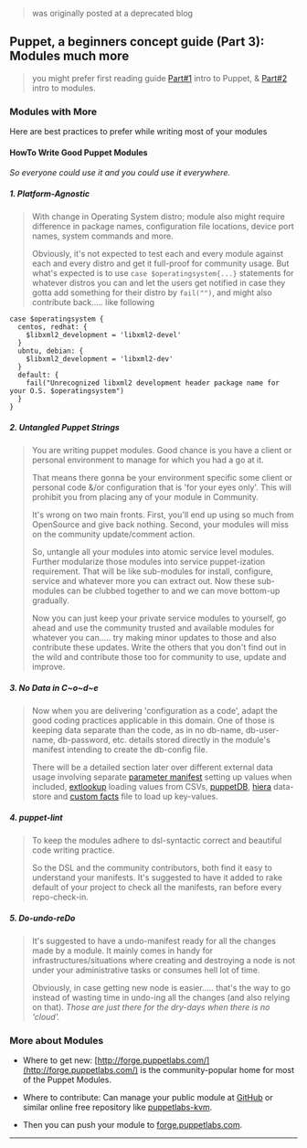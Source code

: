 > was originally posted at a deprecated blog

## Puppet, a beginners concept guide (Part 3): Modules much more

> you might prefer first reading guide [Part#1](http://justfewtuts.blogspot.in/2012/05/puppet-beginners-concept-guide-part-1.html) intro to Puppet, & [Part#2](http://justfewtuts.blogspot.in/2012/07/puppet-beginners-concept-guide-part-2.html) intro to modules.

### Modules with More

Here are best practices to prefer while writing most of your modules

#### HowTo Write Good Puppet Modules

*So everyone could use it and you could use it everywhere.*

##### 1. **Platform-Agnostic**

> With change in Operating System distro; module also might require difference in package names, configuration file locations, device port names, system commands and more.
>
> Obviously, it's not expected to test each and every module against each and every distro and get it full-proof for community usage. But what's expected is to use `case $operatingsystem{...}` statements for whatever distros you can and let the users get notified in case they gotta add something for their distro by `fail("")`, and might also contribute back..... like following

```
case $operatingsystem {
  centos, redhat: {
    $libxml2_development = 'libxml2-devel'
  }
  ubntu, debian: {
    $libxml2_development = 'libxml2-dev'
  }
  default: {
    fail("Unrecognized libxml2 development header package name for your O.S. $operatingsystem")
  }
}
```

##### 2. **Untangled Puppet Strings**

> You are writing puppet modules. Good chance is you have a client or personal environment to manage for which you had a go at it.
>
> That means there gonna be your environment specific some client or personal code &/or configuration that is 'for your eyes only'. This will prohibit you from placing any of your module in Community.
>
> It's wrong on two main fronts. First, you'll end up using so much from OpenSource and give back nothing. Second, your modules will miss on the community update/comment action.
>
> So, untangle all your modules into atomic service level modules. Further modularize those modules into service puppet-ization requirement. That will be like sub-modules for install, configure, service and whatever more you can extract out. Now these sub-modules can be clubbed together to and we can move bottom-up gradually.
>
> Now you can just keep your private service modules to yourself, go ahead and use the community trusted and available modules for whatever you can..... try  making minor updates to those and also contribute these updates. Write the others that you don't find out in the wild and contribute those too for community to use, update and improve.



##### 3. No Data in C~o~d~e

> Now when you are delivering 'configuration as a code', adapt the good coding practices applicable in this domain. One of those is keeping data separate than the code, as in no db-name, db-user-name, db-password, etc. details stored directly in the module's manifest intending to create the db-config file.
>
> There will be a detailed section later over different external data usage involving separate [parameter manifest](http://docs.puppetlabs.com/guides/parameterized_classes.html#appendix-smart-parameter-defaults) setting up values when included, [extlookup](http://docs.puppetlabs.com/references/2.6.8/function.html#extlookup) loading values from CSVs, [puppetDB](http://puppetlabs.com/blog/introducing-puppetdb-put-your-data-to-work/), [hiera](http://projects.puppetlabs.com/projects/hiera/) data-store and [custom facts](http://docs.puppetlabs.com/guides/custom_facts.html) file to load up key-values.


##### 4. **puppet-lint**

> To keep the modules adhere to dsl-syntactic correct and beautiful code writing practice.
>
> So the DSL and the community contributors, both find it easy to understand your manifests. It's suggested to have it added to rake default of your project to check all the manifests, ran before every repo-check-in.


##### 5. **Do-undo-reDo**

> It's suggested to have a undo-manifest ready for all the changes made by a module. It mainly comes in handy for infrastructures/situations where creating and destroying a node is not under your administrative tasks or consumes hell lot of time.
>
> Obviously, in case getting new node is easier..... that's the way to go instead of wasting time in undo-ing all the changes (and also relying on that). *Those are just there for the dry-days when there is no 'cloud'.*


### More about Modules

* Where to get new: [http://forge.puppetlabs.com/](http://forge.puppetlabs.com/) is the community-popular home for most of the Puppet Modules.

* Where to contribute: Can manage your public module at [GitHub](https://github.com/) or similar online free repository like [puppetlabs-kvm](https://github.com/puppetlabs/puppetlabs-kvm).

* Then you can push your module to [forge.puppetlabs.com](http://docs.puppetlabs.com/puppet/2.7/reference/modules_publishing.html).

---
